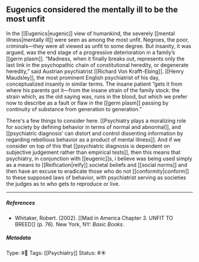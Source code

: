 ## Eugenics considered the mentally ill to be the most unfit  # 

In the [[Eugenics|eugenic]] view of humankind, the severely [[mental illness|mentally ill]] were seen as among the most unfit. Negroes, the poor, criminals—they were all viewed as unfit to some degree. But insanity, it was argued, was the end stage of a progressive deterioration in a family’s [[germ plasm]]. “Madness, when it finally breaks out, represents only the last link in the psychopathic chain of constitutional heredity, or degenerate heredity,” said Austrian psychiatrist [[Richard Von Krafft-Ebing]]. [[Henry Maudsley]], the most prominent English psychiatrist of his day, conceptualized insanity in similar terms. The insane patient “gets it from where his parents got it—from the insane strain of the family stock: the strain which, as the old saying was, runs in the blood, but which we prefer now to describe as a fault or flaw in the [[germ plasm]] passing by continuity of substance from generation to generation.” 

There's a few things to consider here. [[Psychiatry plays a moralizing role for society by defining behavior in terms of normal and abnormal]], and [[psychiatric diagnosis’ can distort and control dissenting information by regarding rebellious behavior as a product of mental illness]]. And if we consider on top of this that [[psychiatric diagnosis is dependent on subjective judgement rather than empirical tests]], then this means that psychiatry, in conjunction with [[eugenic]]s, i believe was being used simply as a means to [[Reification|reify]] societal beliefs and [[social norms]] and then have an excuse to eradicate those who do not [[conformity|conform]] to these supposed laws of behavior, with psychiatrist serving as societies the judges as to who gets to reproduce or live.

___

##### References

- Whitaker, Robert. (2002). [[Mad in America Chapter 3. UNFIT TO BREED]] (p. 76). New York, NY: _Basic Books_.

##### Metadata

Type: #🔴 
Tags:  [[Psychiatry]] 
Status: #☀️ 